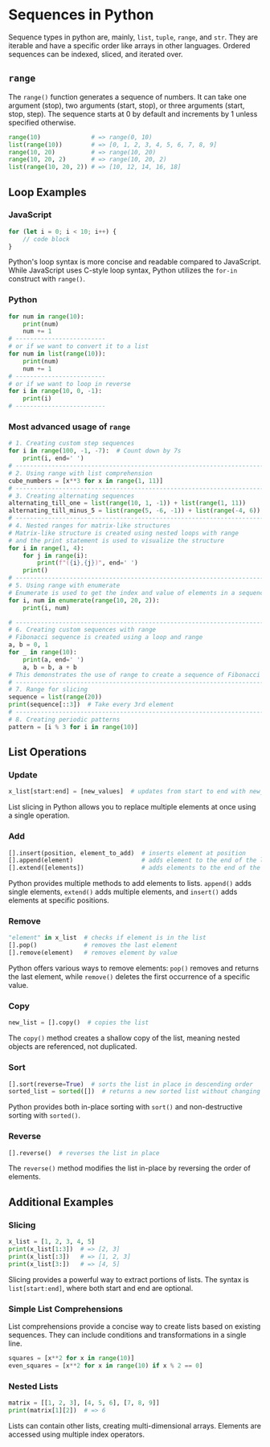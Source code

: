 # Sequences in Python

Sequence types in python are, mainly, `list`, `tuple`, `range`, and `str`. 
They are iterable and have a specific order like arrays in other languages.
Ordered sequences can be indexed, sliced, and iterated over.



## `range`
The `range()` function generates a sequence of numbers. It can take one argument (stop), two arguments (start, stop), or three arguments (start, stop, step). The sequence starts at 0 by default and increments by 1 unless specified otherwise.

```python
range(10)              # => range(0, 10)
list(range(10))        # => [0, 1, 2, 3, 4, 5, 6, 7, 8, 9]
range(10, 20)          # => range(10, 20)
range(10, 20, 2)       # => range(10, 20, 2)
list(range(10, 20, 2)) # => [10, 12, 14, 16, 18]
```

## Loop Examples
### JavaScript
```javascript
for (let i = 0; i < 10; i++) {
    // code block
}
```
Python's loop syntax is more concise and readable compared to JavaScript. While JavaScript uses C-style loop syntax, Python utilizes the `for-in` construct with `range()`.

### Python
```python
for num in range(10):
    print(num)
    num += 1
# -------------------------
# or if we want to convert it to a list
for num in list(range(10)):
    print(num)
    num += 1
# -------------------------
# or if we want to loop in reverse
for i in range(10, 0, -1):
    print(i)
# -------------------------
```

### Most advanced usage of `range`
```python
# 1. Creating custom step sequences
for i in range(100, -1, -7):  # Count down by 7s
    print(i, end=' ')
# ----------------------------------------------------------------------
# 2. Using range with list comprehension
cube_numbers = [x**3 for x in range(1, 11)]
# ----------------------------------------------------------------------
# 3. Creating alternating sequences
alternating_till_one = list(range(10, 1, -1)) + list(range(1, 11))
alternating_till_minus_5 = list(range(5, -6, -1)) + list(range(-4, 6))
# ----------------------------------------------------------------------
# 4. Nested ranges for matrix-like structures
# Matrix-like structure is created using nested loops with range
# and the print statement is used to visualize the structure
for i in range(1, 4):
    for j in range(i):
        print(f"({i},{j})", end=' ')
    print()
# ----------------------------------------------------------------------
# 5. Using range with enumerate 
# Enumerate is used to get the index and value of elements in a sequence
for i, num in enumerate(range(10, 20, 2)):
    print(i, num)

# ----------------------------------------------------------------------
# 6. Creating custom sequences with range
# Fibonacci sequence is created using a loop and range
a, b = 0, 1
for _ in range(10):
    print(a, end=' ')
    a, b = b, a + b
# This demonstrates the use of range to create a sequence of Fibonacci numbers
# ----------------------------------------------------------------------
# 7. Range for slicing
sequence = list(range(20))
print(sequence[::3])  # Take every 3rd element
# ----------------------------------------------------------------------
# 8. Creating periodic patterns
pattern = [i % 3 for i in range(10)]
```


## List Operations

### Update
```python
x_list[start:end] = [new_values]  # updates from start to end with new_values
```
List slicing in Python allows you to replace multiple elements at once using a single operation.

### Add
```python
[].insert(position, element_to_add)  # inserts element at position
[].append(element)                   # adds element to the end of the list
[].extend([elements])                # adds elements to the end of the list
```
Python provides multiple methods to add elements to lists. `append()` adds single elements, `extend()` adds multiple elements, and `insert()` adds elements at specific positions.

### Remove
```python
"element" in x_list  # checks if element is in the list
[].pop()             # removes the last element
[].remove(element)   # removes element by value
```
Python offers various ways to remove elements: `pop()` removes and returns the last element, while `remove()` deletes the first occurrence of a specific value.

### Copy
```python
new_list = [].copy()  # copies the list
```
The `copy()` method creates a shallow copy of the list, meaning nested objects are referenced, not duplicated.

### Sort
```python
[].sort(reverse=True)  # sorts the list in place in descending order
sorted_list = sorted([])  # returns a new sorted list without changing the original
```
Python provides both in-place sorting with `sort()` and non-destructive sorting with `sorted()`.

### Reverse
```python
[].reverse()  # reverses the list in place
```
The `reverse()` method modifies the list in-place by reversing the order of elements.

## Additional Examples

### Slicing
```python
x_list = [1, 2, 3, 4, 5]
print(x_list[1:3])  # => [2, 3]
print(x_list[:3])   # => [1, 2, 3]
print(x_list[3:])   # => [4, 5]
```
Slicing provides a powerful way to extract portions of lists. The syntax is `list[start:end]`, where both start and end are optional.

### Simple List Comprehensions
List comprehensions provide a concise way to create lists based on existing sequences. They can include conditions and transformations in a single line.

```python
squares = [x**2 for x in range(10)]
even_squares = [x**2 for x in range(10) if x % 2 == 0]
```


### Nested Lists
```python
matrix = [[1, 2, 3], [4, 5, 6], [7, 8, 9]]
print(matrix[1][2])  # => 6
```
Lists can contain other lists, creating multi-dimensional arrays. Elements are accessed using multiple index operators.
